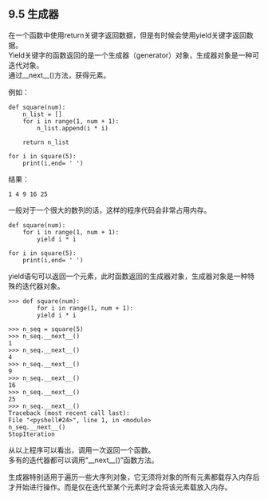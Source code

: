 ## 9.5 生成器

在一个函数中使用return关键字返回数据，但是有时候会使用yield关键字返回数据。  
Yield关键字的函数返回的是一个生成器（generator）对象，生成器对象是一种可迭代对象。  
通过__next__()方法，获得元素。  

例如：  

    def square(num):
        n_list = []
        for i in range(1, num + 1):
            n_list.append(i * i)

        return n_list

    for i in square(5):
        print(i,end= ' ')

结果：  

    1 4 9 16 25

一般对于一个很大的数列的话，这样的程序代码会非常占用内存。  

    def square(num):
        for i in range(1, num + 1):
            yield i * i

    for i in square(5):
        print(i,end= ' ')

yield语句可以返回一个元素，此时函数返回的生成器对象，生成器对象是一种特殊的迭代器对象。  

    >>> def square(num):
            for i in range(1, num + 1):
            yield i * i

    >>> n_seq = square(5)
    >>> n_seq.__next__()
    1  
    >>> n_seq.__next__()
    4
    >>> n_seq.__next__()
    9
    >>> n_seq.__next__()
    16
    >>> n_seq.__next__()
    25
    >>> n_seq.__next__()
    Traceback (most recent call last):
    File "<pyshell#24>", line 1, in <module>
    n_seq.__next__()
    StopIteration

从以上程序可以看出，调用一次返回一个函数。  
多有的迭代器都可以调用“\_\_next\_\_()”函数方法。  
  
生成器特别适用于遍历一些大序列对象，它无须将对象的所有元素都载存入内存后才开始进行操作。而是仅在迭代至某个元素时才会将该元素载放入内存。